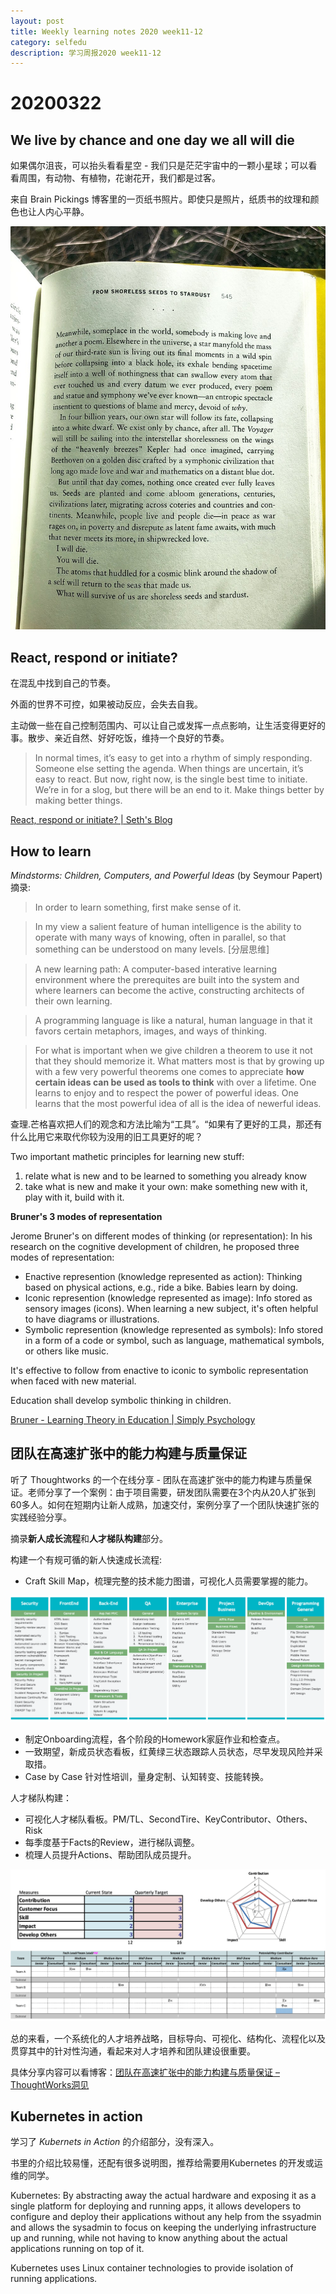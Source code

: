 ```yaml
---
layout: post 
title: Weekly learning notes 2020 week11-12
category: selfedu
description: 学习周报2020 week11-12
---
```


# 20200322

## We live by chance and one day we all will die

如果偶尔沮丧，可以抬头看看星空 - 我们只是茫茫宇宙中的一颗小星球；可以看看周围，有动物、有植物，花谢花开，我们都是过客。

来自 Brain Pickings 博客里的一页纸书照片。即使只是照片，纸质书的纹理和颜色也让人内心平静。

![figureing final page](https://raw.githubusercontent.com/RachyJ/rachyj.github.io/master/images/figuring_final_page.jpg)

## React, respond or initiate?

在混乱中找到自己的节奏。

外面的世界不可控，如果被动反应，会失去自我。

主动做一些在自己控制范围内、可以让自己或发挥一点点影响，让生活变得更好的事。散步、亲近自然、好好吃饭，维持一个良好的节奏。

> In normal times, it’s easy to get into a rhythm of simply responding. Someone else setting the agenda.
> When things are uncertain, it’s easy to react.
> But now, right now, is the single best time to initiate. We’re in for a slog, but there will be an end to it.
> Make things better by making better things.

[React, respond or initiate? | Seth's Blog](https://seths.blog/2020/03/react-respond-or-initiate/)

## How to learn

*Mindstorms: Children, Computers, and Powerful Ideas* (by Seymour Papert) 摘录:  

> In order to learn something, first make sense of it.

> In my view a salient feature of human intelligence is the ability to operate with many ways of knowing, often in parallel, so that something can be understood on many levels. [分层思维]

> A new learning path: A computer-based interative learning environment where the prerequites are built into the system and where learners can become the active, constructing architects of their own learning. 

> A programming language is like a natural, human language in that it favors certain metaphors, images, and ways of thinking.

> For what is important when we give children a theorem to use it not that they should memorize it. What matters most is that by growing up with a few very powerful theorems one comes to appreciate **how certain ideas can be used as tools to think** with over a lifetime. One learns to enjoy and to respect the power of powerful ideas. One learns that the most powerful idea of all is the idea of newerful ideas. 

查理.芒格喜欢把人们的观念和方法比喻为“工具”。“如果有了更好的工具，那还有什么比用它来取代你较为没用的旧工具更好的呢？

Two important mathetic principles for learning new stuff:

1. relate what is new and to be learned to something you already know
2. take what is new and make it your own: make something new with it, play with it, build with it.

**Bruner's 3 modes of representation**

Jerome Bruner's on different modes of thinking (or representation): In his research on the cognitive development of children, he proposed three modes of representation:

- Enactive represention (knowledge represented as action): Thinking based on physical actions, e.g., ride a bike. Babies learn by doing.
- Iconic represention (knowledge represented as image): Info stored as sensory images (icons). When learning a new subject, it's often helpful to have diagrams or illustrations.
- Symbolic represention (knowledge represented as symbols): Info stored in a form of a code or symbol, such as language, mathematical symbols, or others like music. 

It's effective to follow from enactive to iconic to symbolic representation when faced with new material.

Education shall develop symbolic thinking in children. 

[Bruner - Learning Theory in Education | Simply Psychology](https://www.simplypsychology.org/bruner.html)



## 团队在高速扩张中的能力构建与质量保证

听了 Thoughtworks 的一个在线分享 - 团队在高速扩张中的能力构建与质量保证。老师分享了一个案例：由于项目需要，研发团队需要在3个内从20人扩张到60多人。如何在短期内让新人成熟，加速交付，案例分享了一个团队快速扩张的实践经验分享。

摘录**新人成长流程**和**人才梯队构建**部分。

构建一个有规可循的新人快速成长流程:

- Craft Skill Map，梳理完整的技术能力图谱，可视化人员需要掌握的能力。

![](https://raw.githubusercontent.com/RachyJ/rachyj.github.io/master/images/Skill-Map.png)

- 制定Onboarding流程，各个阶段的Homework家庭作业和检查点。
- 一致期望，新成员状态看板，红黄绿三状态跟踪人员状态，尽早发现风险并采取措。
- Case by Case 针对性培训，量身定制、认知转变、技能转换。

人才梯队构建：

- 可视化人才梯队看板。PM/TL、SecondTire、KeyContributor、Others、Risk
- 每季度基于Facts的Review，进行梯队调整。
- 梳理人员提升Actions、帮助团队成员提升。

![](https://raw.githubusercontent.com/RachyJ/rachyj.github.io/master/images/Talent-Kanban.png)

总的来看，一个系统化的人才培养战略，目标导向、可视化、结构化、流程化以及贯穿其中的针对性沟通，看起来对人才培养和团队建设很重要。

具体分享内容可以看博客：[团队在高速扩张中的能力构建与质量保证 – ThoughtWorks洞见](https://insights.thoughtworks.cn/capacity-building-and-quality-assurance/)


## Kubernetes in action

学习了 *Kubernets in Action* 的介绍部分，没有深入。

书里的介绍比较易懂，还配有很多说明图，推荐给需要用Kubernetes 的开发或运维的同学。

Kubernetes: By abstracting away the actual hardware and exposing it as a single platform for deploying and running apps, it allows developers to configure and deploy their applications without any help from the ssyadmin and allows the sysadmin to focus on keeping the underlying infrastructure up and running, while not having to know anything about the actual applications running on top of it. 

Kubernetes uses Linux container technologies to provide isolation of running applications.



